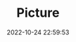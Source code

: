 ---
weight: 1
images:
- /images/edited/157.jpeg
title: Picture
date: 2022-10-24 22:59:53
tags:
- luminar
- work
---